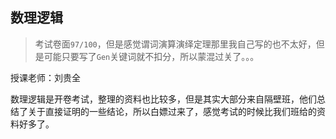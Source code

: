 ## 数理逻辑



> 考试卷面`97/100`，但是感觉谓词演算演绎定理那里我自己写的也不太好，但是可能只要写了`Gen`关键词就不扣分，所以蒙混过关了。。。

授课老师：刘贵全

数理逻辑是开卷考试，整理的资料也比较多，但是其实大部分来自隔壁班，他们总结了关于直接证明的一些结论，所以白嫖过来了，感觉考试的时候比我们班给的资料好多了。